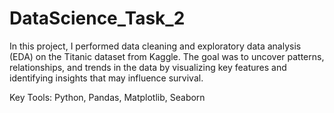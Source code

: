 # DataScience_Task_2

In this project, I performed data cleaning and exploratory data analysis (EDA) on the Titanic dataset from Kaggle. The goal was to uncover patterns, relationships, and trends in the data by visualizing key features and identifying insights that may influence survival.

Key Tools: Python, Pandas, Matplotlib, Seaborn
